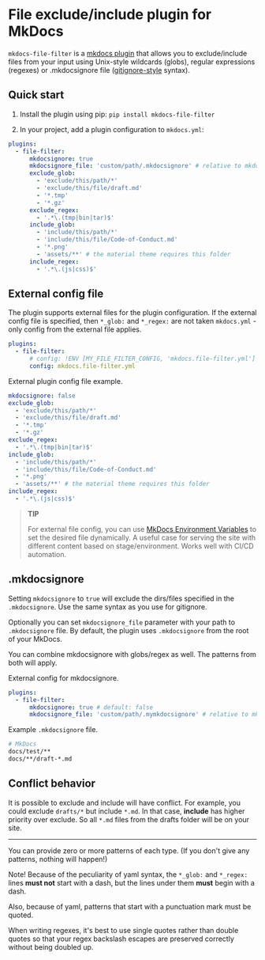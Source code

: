 # File exclude/include plugin for MkDocs

`mkdocs-file-filter` is a [mkdocs plugin](http://www.mkdocs.org/user-guide/plugins/) that allows you to exclude/include files from your input using Unix-style wildcards (globs), regular expressions (regexes) or .mkdocsignore file ([gitignore-style](https://git-scm.com/docs/gitignore) syntax).

## Quick start

1. Install the plugin using pip: `pip install mkdocs-file-filter`

1. In your project, add a plugin configuration to `mkdocs.yml`:

  ```yaml
  plugins:
    - file-filter:
        mkdocsignore: true
        mkdocsignore_file: 'custom/path/.mkdocsignore' # relative to mkdocs.yml
        exclude_glob:
          - 'exclude/this/path/*'
          - 'exclude/this/file/draft.md'
          - '*.tmp'
          - '*.gz'
        exclude_regex:
          - '.*\.(tmp|bin|tar)$'
        include_glob:
          - 'include/this/path/*'
          - 'include/this/file/Code-of-Conduct.md'
          - '*.png'
          - 'assets/**' # the material theme requires this folder
        include_regex:
          - '.*\.(js|css)$'
  ```

## External config file

The plugin supports external files for the plugin configuration. If the external config file is specified, then `*_glob:` and `*_regex:` are not taken `mkdocs.yml` - only config from the external file applies.

```yaml
plugins:
  - file-filter:
      # config: !ENV [MY_FILE_FILTER_CONFIG, 'mkdocs.file-filter.yml']
      config: mkdocs.file-filter.yml
```

External plugin config file example.

```yaml
mkdocsignore: false
exclude_glob:
  - 'exclude/this/path/*'
  - 'exclude/this/file/draft.md'
  - '*.tmp'
  - '*.gz'
exclude_regex:
  - '.*\.(tmp|bin|tar)$'
include_glob:
  - 'include/this/path/*'
  - 'include/this/file/Code-of-Conduct.md'
  - '*.png'
  - 'assets/**' # the material theme requires this folder
include_regex:
  - '.*\.(js|css)$'
```

> **TIP**
>
> For external file config, you can use [MkDocs Environment Variables](https://www.mkdocs.org/user-guide/configuration/#environment-variables) to set the desired file dynamically. A useful case for serving the site with different content based on stage/environment. Works well with CI/CD automation.

## .mkdocsignore

Setting `mkdocsignore` to `true` will exclude the dirs/files specified in the `.mkdocsignore`. Use the same syntax as you use for gitignore.

Optionally you can set `mkdocsignore_file` parameter with your path to `.mkdocsignore` file. By default, the plugin uses `.mkdocsignore` from the root of your MkDocs.

You can combine mkdocsignore with globs/regex as well. The patterns from both will apply.

External config for mkdocsignore.

```yaml
plugins:
  - file-filter:
      mkdocsignore: true # default: false
      mkdocsignore_file: 'custom/path/.mymkdocsignore' # relative to mkdocs.yml, default: .mkdocsignore
```

Example `.mkdocsignore` file.

```sh
# MkDocs
docs/test/**
docs/**/draft-*.md
```

## Conflict behavior

It is possible to exclude and include will have conflict. For example, you could exclude `drafts/*` but include `*.md`. In that case, **include** has higher priority over exclude. So all `*.md` files from the drafts folder will be on your site.

---

You can provide zero or more patterns of each type. (If you don't give any patterns, nothing will happen!)

Note! Because of the peculiarity of yaml syntax, the `*_glob:` and `*_regex:` lines **must not** start with a dash, but the lines under them **must** begin with a dash.

Also, because of yaml, patterns that start with a punctuation mark must be quoted.

When writing regexes, it's best to use single quotes rather than double quotes so that your regex backslash escapes are preserved correctly without being doubled up.
